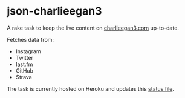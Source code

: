 # json-charlieegan3

A rake task to keep the live content on 
[charlieegan3.com](http://charlieegan3.com) up-to-date.

Fetches data from:

* Instagram
* Twitter
* last.fm
* GitHub
* Strava

The task is currently hosted on Heroku and updates this 
[status file](https://s3.amazonaws.com/charlieegan3/status.json).
